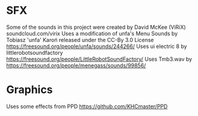 # SFX
Some of the sounds in this project were created by David McKee (ViRiX) soundcloud.com/virix
Uses a modification of unfa's Menu Sounds by Tobiasz 'unfa' Karoń released under the CC-By 3.0 License https://freesound.org/people/unfa/sounds/244266/
Uses ui electric 8 by littlerobotsoundfactory https://freesound.org/people/LittleRobotSoundFactory/
Uses Tmb3.wav by https://freesound.org/people/menegass/sounds/99856/

# Graphics
Uses some effects from PPD https://github.com/KHCmaster/PPD
